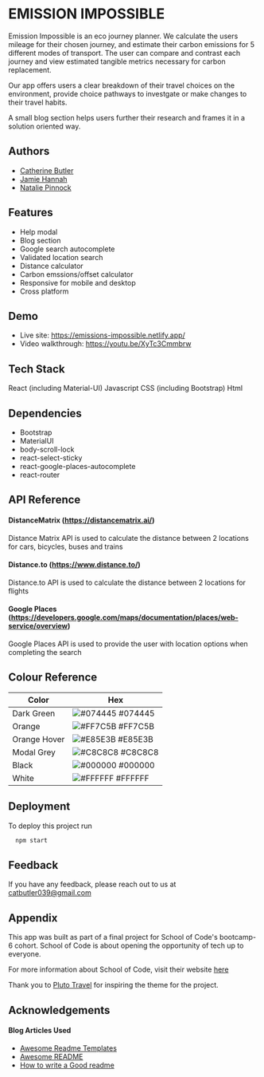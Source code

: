 
# EMISSION IMPOSSIBLE

Emission Impossible is an eco journey planner. We calculate the users mileage for their chosen journey, and estimate their carbon emissions for 5 different modes of transport.
The user can compare and contrast each journey and view estimated tangible metrics necessary for carbon replacement. 

Our app offers users a clear breakdown of their travel choices on the environment, provide choice pathways to investgate or make changes to their travel habits.

A small blog section helps users further their research and frames it in a solution oriented way. 


## Authors

- [Catherine Butler](https://github.com/catherine-butler)
- [Jamie Hannah](https://github.com/JHannah30)
- [Natalie Pinnock](https://github.com/natpinnock)

  
## Features

- Help modal
- Blog section
- Google search autocomplete
- Validated location search
- Distance calculator
- Carbon emssions/offset calculator
- Responsive for mobile and desktop
- Cross platform

  
## Demo
- Live site: https://emissions-impossible.netlify.app/
- Video walkthrough: https://youtu.be/XyTc3Cmmbrw
  
## Tech Stack

React (including Material-UI)
Javascript
CSS (including Bootstrap)
Html

## Dependencies

- Bootstrap
- MaterialUI
- body-scroll-lock
- react-select-sticky
- react-google-places-autocomplete
- react-router
  
## API Reference

#### DistanceMatrix (https://distancematrix.ai/)

Distance Matrix API is used to calculate the distance between 2 locations for cars, bicycles, buses and trains

#### Distance.to (https://www.distance.to/)

Distance.to API is used to calculate the distance between 2 locations for flights

#### Google Places (https://developers.google.com/maps/documentation/places/web-service/overview)

Google Places API is used to provide the user with location options when completing the search

## Colour Reference
| Color             | Hex                                                                |
| ----------------- | ------------------------------------------------------------------ |
| Dark Green  	| ![#074445](https://via.placeholder.com/10/074445?text=+) #074445|
| Orange 	| ![#FF7C5B](https://via.placeholder.com/10/FF7C5B?text=+) #FF7C5B|
| Orange Hover 	| ![#E85E3B](https://via.placeholder.com/10/E85E3B?text=+) #E85E3B|
| Modal Grey	| ![#C8C8C8](https://via.placeholder.com/10/C8C8C8?text=+) #C8C8C8|
| Black		| ![#000000](https://via.placeholder.com/10/000000?text=+) #000000|
| White		| ![#FFFFFF](https://via.placeholder.com/10/FFFFFF?text=+) #FFFFFF|


## Deployment

To deploy this project run

```bash
  npm start
```

  
## Feedback

If you have any feedback, please reach out to us at catbutler039@gmail.com

  
## Appendix

This app was built as part of a final project for School of Code's bootcamp-6 cohort. School of Code is about opening the opportunity of tech up to everyone.

For more information about School of Code, visit their website [here](https://www.schoolofcode.co.uk/)

Thank you to [Pluto Travel](https://pluto.travel/) for inspiring the theme for the project. 

  
## Acknowledgements

 #### Blog Articles Used
 - [Awesome Readme Templates](https://awesomeopensource.com/project/elangosundar/awesome-README-templates)
 - [Awesome README](https://github.com/matiassingers/awesome-readme)
 - [How to write a Good readme](https://bulldogjob.com/news/449-how-to-write-a-good-readme-for-your-github-project)

  	
